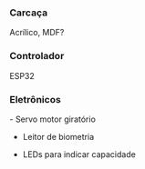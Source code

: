 <h3>Carcaça</h3>
Acrílico, MDF?

<h3>Controlador</h3>
ESP32

<h3>Eletrônicos</h3>
- Servo motor giratório

- Leitor de biometria
 
- LEDs para indicar capacidade

